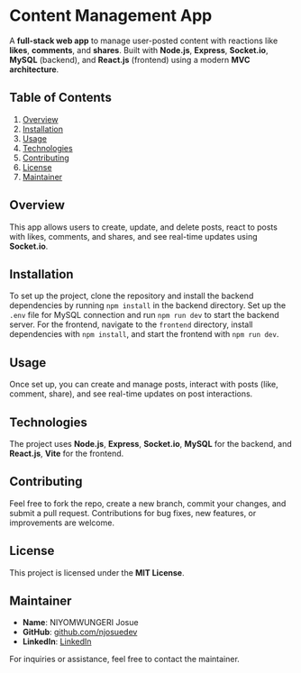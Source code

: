 # Content Management App

A **full-stack web app** to manage user-posted content with reactions like **likes**, **comments**, and **shares**. Built with **Node.js**, **Express**, **Socket.io**, **MySQL** (backend), and **React.js** (frontend) using a modern **MVC architecture**.

## Table of Contents
1. [Overview](#overview)
2. [Installation](#installation)
3. [Usage](#usage)
4. [Technologies](#technologies)
5. [Contributing](#contributing)
6. [License](#license)
7. [Maintainer](#maintainer)

## Overview

This app allows users to create, update, and delete posts, react to posts with likes, comments, and shares, and see real-time updates using **Socket.io**.

## Installation

To set up the project, clone the repository and install the backend dependencies by running `npm install` in the backend directory. Set up the `.env` file for MySQL connection and run `npm run dev` to start the backend server. For the frontend, navigate to the `frontend` directory, install dependencies with `npm install`, and start the frontend with `npm run dev`.

## Usage

Once set up, you can create and manage posts, interact with posts (like, comment, share), and see real-time updates on post interactions.

## Technologies

The project uses **Node.js**, **Express**, **Socket.io**, **MySQL** for the backend, and **React.js**, **Vite** for the frontend.

## Contributing

Feel free to fork the repo, create a new branch, commit your changes, and submit a pull request. Contributions for bug fixes, new features, or improvements are welcome.

## License

This project is licensed under the **MIT License**.

## Maintainer

- **Name**: NIYOMWUNGERI Josue
- **GitHub**: [github.com/njosuedev](https://github.com/njosuedev)
- **LinkedIn**: [LinkedIn](https://rw.linkedin.com/in/njosuedev)

For inquiries or assistance, feel free to contact the maintainer.
